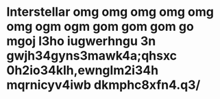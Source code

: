 <h1>
    Interstellar omg omg omg omg omg omg ogm ogm gom gom gom go mgoj l3ho iugwerhngu 3n gwjh34gyns3mawk4a;qhsxc 0h2io34klh,ewnglm2i34h mqrnicyv4iwb dkmphc8xfn4.q3/
</h1>
